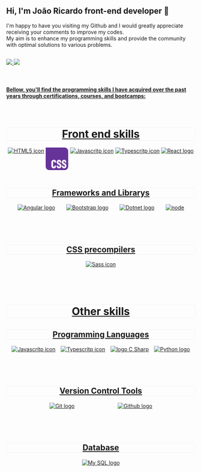 ## Hi, I'm João Ricardo front-end developer 👋

I'm happy to have you visiting my Github and I would greatly appreciate receiving your comments to improve my codes.
<br>
My aim is to enhance my programming skills and provide the community with optimal solutions to various problems.

##
<div>
  <a href="https://github.com/Ricardo-Forttunato">
  <img height="200em" src="https://github-readme-stats.vercel.app/api?username=Ricardo-Forttunato&show_icons=true&theme=swift">
  <img height="200em" src="https://github-readme-stats.vercel.app/api/top-langs?username=Ricardo-Forttunato&layout=donut&langs=count=16&show_icons=true&theme=swift">
  </div><br>
    
  <br>
    
<h4>Bellow, you'll find the programming skills I have acquired over the past years through certifications, courses, and bootcamps:</h4>

<div style="display: inline_block"><br>
  <h1 style="display:flex; justify-content: space-evenly; border: 1px solid rgb(243, 242, 242); border-radius:5px;">Front end skills</h1>
  <div style="display:flex; justify-content:space-evenly;">
    <img height="60em" alt="HTML5 icon" src="https://cdn.jsdelivr.net/gh/devicons/devicon@latest/icons/html5/html5-plain-wordmark.svg"/>
    <img height="60em" alt="CSS3 icon" src="https://raw.githubusercontent.com/CSS-Next/logo.css/refs/heads/main/primary/css.webp"/>
    <img height="60em" alt=" Javascritp icon" src="https://cdn.jsdelivr.net/gh/devicons/devicon@latest/icons/javascript/javascript-original.svg"/>
    <img height="60em" alt=" Typescritp icon" src="https://cdn.jsdelivr.net/gh/devicons/devicon@latest/icons/typescript/typescript-original.svg"/>
    <img height="60em" alt="React logo" src="https://cdn.jsdelivr.net/gh/devicons/devicon@latest/icons/react/react-original-wordmark.svg"/>
  </div>
  <br>
  <h2 style="display:flex; justify-content: space-evenly;border: 1px solid rgb(243, 242, 242); border-radius:5px;">Frameworks and Librarys</h2>
  <div style="display:flex; justify-content: space-evenly;">
    <img height="60em" alt=" Angular logo " src="https://cdn.jsdelivr.net/gh/devicons/devicon@latest/icons/angular/angular-original.svg"/>
    <img height="60em" alt=" Bootstrap logo " src="https://cdn.jsdelivr.net/gh/devicons/devicon@latest/icons/bootstrap/bootstrap-original.svg"/>
    <img height="60em" alt="Dotnet logo" src="https://cdn.jsdelivr.net/gh/devicons/devicon@latest/icons/dot-net/dot-net-plain-wordmark.svg"/>
    <img height="60em" alt="node" src="https://cdn.jsdelivr.net/gh/devicons/devicon@latest/icons/nodejs/nodejs-plain-wordmark.svg" /> 
  </div>
  <br>
  <h2 style="display:flex; justify-content: space-evenly;border: 1px solid rgb(243, 242, 242); border-radius:5px;">CSS precompilers</h2>
  <div style="display:flex; justify-content: space-evenly;">
    <img height="60em" alt=" Sass icon" src="https://cdn.jsdelivr.net/gh/devicons/devicon@latest/icons/sass/sass-original.svg" />
  </div>
  <br>
  <h1 style="display:flex; justify-content: space-evenly;border: 1px solid rgb(243, 242, 242); border-radius:5px;">Other skills</h1>
  <h2 style="display:flex; justify-content: space-evenly;border: 1px solid rgb(243, 242, 242); border-radius:5px;">Programming Languages</h2>
  <div style="display:flex; justify-content: space-evenly;">
    <img height="60em" alt=" Javascritp icon" src="https://cdn.jsdelivr.net/gh/devicons/devicon@latest/icons/javascript/javascript-original.svg"/>
    <img height="60em" alt=" Typescritp icon" src="https://cdn.jsdelivr.net/gh/devicons/devicon@latest/icons/typescript/typescript-original.svg"/>
    <img height="60em" alt="logo C Sharp " src="https://cdn.jsdelivr.net/gh/devicons/devicon@latest/icons/csharp/csharp-original.svg"/>
    <img height="60em" alt="Python logo" src="https://cdn.jsdelivr.net/gh/devicons/devicon@latest/icons/python/python-original.svg"/>
  </div>
  <br>
  <h2 style="display:flex; justify-content: space-evenly;border: 1px solid rgb(243, 242, 242); border-radius:5px;">Version Control Tools</h2>
  <div style="display:flex; justify-content: space-evenly;">
    <img height="60em" alt="Git logo" src="https://cdn.jsdelivr.net/gh/devicons/devicon@latest/icons/git/git-original.svg"/>
    <img height="60em" alt="Github logo" src="https://cdn.jsdelivr.net/gh/devicons/devicon@latest/icons/githubcodespaces/githubcodespaces-original.svg"/>
  </div>
  <br>
  <h2 style="display:flex; justify-content: space-evenly;border: 1px solid rgb(243, 242, 242); border-radius:5px;">Database</h2>
  <div style="display:flex; justify-content: space-evenly;">
    <img height="60em" alt="My SQL logo" src="https://cdn.jsdelivr.net/gh/devicons/devicon@latest/icons/mysql/mysql-original-wordmark.svg"/>
  </div>
</div>
